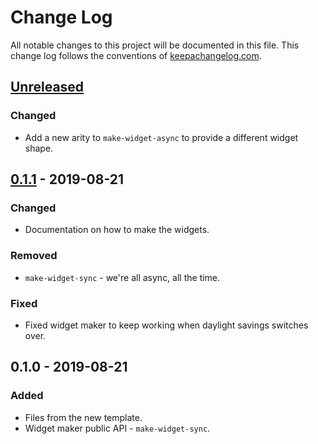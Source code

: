 # Change Log
All notable changes to this project will be documented in this file. This change log follows the conventions of [keepachangelog.com](http://keepachangelog.com/).

## [Unreleased]
### Changed
- Add a new arity to `make-widget-async` to provide a different widget shape.

## [0.1.1] - 2019-08-21
### Changed
- Documentation on how to make the widgets.

### Removed
- `make-widget-sync` - we're all async, all the time.

### Fixed
- Fixed widget maker to keep working when daylight savings switches over.

## 0.1.0 - 2019-08-21
### Added
- Files from the new template.
- Widget maker public API - `make-widget-sync`.

[Unreleased]: https://github.com/your-name/chapter7-exercises/compare/0.1.1...HEAD
[0.1.1]: https://github.com/your-name/chapter7-exercises/compare/0.1.0...0.1.1
